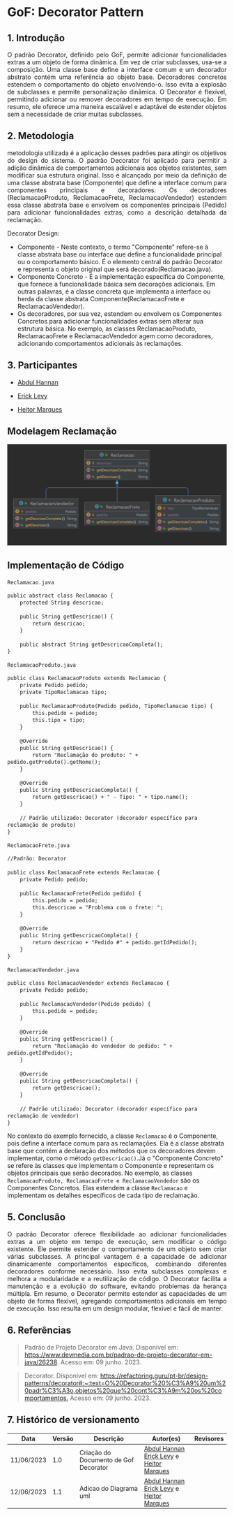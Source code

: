 # GoF: Decorator Pattern

## 1. Introdução

<p align="justify">
    O padrão Decorator, definido pelo GoF, permite adicionar funcionalidades extras a um objeto de forma dinâmica. Em vez de criar subclasses, usa-se a composição. Uma classe base define a interface comum e um decorador abstrato contém uma referência ao objeto base. Decoradores concretos estendem o comportamento do objeto envolvendo-o. Isso evita a explosão de subclasses e permite personalização dinâmica. O Decorator é flexível, permitindo adicionar ou remover decoradores em tempo de execução. Em resumo, ele oferece uma maneira escalável e adaptável de estender objetos sem a necessidade de criar muitas subclasses.
</p>

## 2. Metodologia

<p align="justify">
    metodologia utilizada é a aplicação desses padrões para  atingir os objetivos do design do sistema.
    O padrão Decorator foi aplicado para permitir a adição dinâmica de comportamentos adicionais aos objetos existentes, sem modificar sua estrutura original. Isso é alcançado por meio da definição de uma classe abstrata base (Componente) que define a interface comum para componentes principais e decoradores. Os decoradores (ReclamacaoProduto, ReclamacaoFrete, ReclamacaoVendedor) estendem essa classe abstrata base e envolvem os componentes principais (Pedido) para adicionar funcionalidades extras, como a descrição detalhada da reclamação.
</p>

Decorator Design:
- Componente - Neste contexto, o termo "Componente" refere-se à classe abstrata base ou interface que define a funcionalidade principal ou o comportamento básico. É o elemento central do padrão Decorator e representa o objeto original que será decorado(Reclamacao.java).
- Componente Concreto - É a implementação específica do Componente, que fornece a funcionalidade básica sem decorações adicionais. Em outras palavras, é a classe concreta que implementa a interface ou herda da classe abstrata Componente(ReclamacaoFrete e ReclamacaoVendedor).
- Os decoradores, por sua vez, estendem ou envolvem os Componentes Concretos para adicionar funcionalidades extras sem alterar sua estrutura básica. No exemplo, as classes ReclamacaoProduto, ReclamacaoFrete e ReclamacaoVendedor agem como decoradores, adicionando comportamentos adicionais às reclamações.

## 3. Participantes
- [Abdul Hannan](https://github.com/hannanhunny01)

- [Erick Levy](https://github.com/Ericklevy)

- [Heitor Marques](https://github.com/heitormsb)



## Modelagem Reclamação
![Legenda](../Assets/gof/gofreclamacao.jpg)

## Implementação de Código


`Reclamacao.java`

```
public abstract class Reclamacao {
    protected String descricao;

    public String getDescricao() {
        return descricao;
    }

    public abstract String getDescricaoCompleta();
}

```

`ReclamacaoProduto.java`

```
public class ReclamacaoProduto extends Reclamacao {
    private Pedido pedido;
    private TipoReclamacao tipo;

    public ReclamacaoProduto(Pedido pedido, TipoReclamacao tipo) {
        this.pedido = pedido;
        this.tipo = tipo;
    }

    @Override
    public String getDescricao() {
        return "Reclamação do produto: " + pedido.getProduto().getNome();
    }

    @Override
    public String getDescricaoCompleta() {
        return getDescricao() + " - Tipo: " + tipo.name();
    }
    
    // Padrão utilizado: Decorator (decorador específico para reclamação de produto)
}

```

`ReclamacaoFrete.java`

```
//Padrão: Decorator

public class ReclamacaoFrete extends Reclamacao {
    private Pedido pedido;

    public ReclamacaoFrete(Pedido pedido) {
        this.pedido = pedido;
        this.descricao = "Problema com o frete: ";
    }

    @Override
    public String getDescricaoCompleta() {
        return descricao + "Pedido #" + pedido.getIdPedido();
    }
}

```

`ReclamacaoVendedor.java`

```
public class ReclamacaoVendedor extends Reclamacao {
    private Pedido pedido;
    
    public ReclamacaoVendedor(Pedido pedido) {
        this.pedido = pedido;
    }
    
    @Override
    public String getDescricao() {
        return "Reclamação do vendedor do pedido: " + pedido.getIdPedido();
    }

    @Override
    public String getDescricaoCompleta() {
        return getDescricao();
    }
    
    // Padrão utilizado: Decorator (decorador específico para reclamação de vendedor)
}

```





No contexto do exemplo fornecido, a classe `Reclamacao` é o Componente, pois define a interface comum para as reclamações. Ela é a classe abstrata base que contém a declaração dos métodos que os decoradores devem implementar, como o método `getDescricao()`.Já o "Componente Concreto" se refere às classes que implementam o Componente e representam os objetos principais que serão decorados. No exemplo, as classes `ReclamacaoProduto, ReclamacaoFrete e ReclamacaoVendedor` são os Componentes Concretos. Elas estendem a classe `Reclamacao` e implementam os detalhes específicos de cada tipo de reclamação.





## 5. Conclusão

<p align="justify">
    O padrão Decorator oferece flexibilidade ao adicionar funcionalidades extras a um objeto em tempo de execução, sem modificar o código existente. Ele permite estender o comportamento de um objeto sem criar várias subclasses. A principal vantagem é a capacidade de adicionar dinamicamente comportamentos específicos, combinando diferentes decoradores conforme necessário. Isso evita subclasses complexas e melhora a modularidade e a reutilização de código. O Decorator facilita a manutenção e a evolução do software, evitando problemas da herança múltipla. Em resumo, o Decorator permite estender as capacidades de um objeto de forma flexível, agregando comportamentos adicionais em tempo de execução. Isso resulta em um design modular, flexível e fácil de manter.

</p>

## 6. Referências

> Padrão de Projeto Decorator em Java. Disponível em: <https://www.devmedia.com.br/padrao-de-projeto-decorator-em-java/26238>. Acesso em: 09 junho. 2023.



> Decorator. Disponível em: <https://refactoring.guru/pt-br/design-patterns/decorator#:~:text=O%20Decorator%20%C3%A9%20um%20padr%C3%A3o,objetos%20que%20cont%C3%A9m%20os%20comportamentos.> Acesso em: 09 junho. 2023.

## 7. Histórico de versionamento

|Data | Versão | Descrição | Autor(es)|Revisores|
| -- | -- | -- | -- |--|
|11/06/2023|1.0|Criação do Documento de Gof Decorator| [Abdul Hannan](https://github.com/hannanhunny01) <br>   [Erick Levy](https://github.com/Ericklevy) e [Heitor Marques](https://github.com/heitormsb)| 
|12/06/2023|1.1|Adicao do Diagrama uml| [Abdul Hannan](https://github.com/hannanhunny01) <br>   [Erick Levy](https://github.com/Ericklevy) e [Heitor Marques](https://github.com/heitormsb)| 
